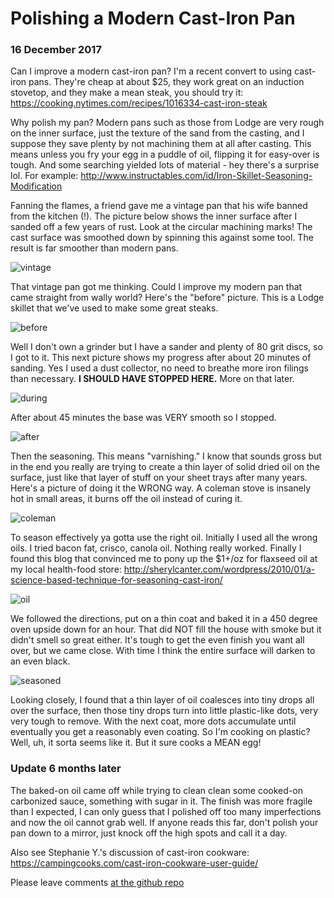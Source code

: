 # Polishing a Modern Cast-Iron Pan

### 16 December 2017

Can I improve a modern cast-iron pan?  I'm a recent convert to using
cast-iron pans. They're cheap at about $25, they work great on an
induction stovetop, and they make a mean steak, you should try it:
https://cooking.nytimes.com/recipes/1016334-cast-iron-steak

Why polish my pan?  Modern pans such as those from Lodge are very
rough on the inner surface, just the texture of the sand from the
casting, and I suppose they save plenty by not machining them at all
after casting.  This means unless you fry your egg in a puddle of
oil, flipping it for easy-over is tough.  And some searching yielded
lots of material - hey there's a surprise lol.  For  example:
http://www.instructables.com/id/Iron-Skillet-Seasoning-Modification

Fanning the flames, a friend gave me a vintage pan that his wife
banned from the kitchen (!).  The picture below shows the inner
surface after I sanded off a few years of rust. Look at the circular
machining marks!  The cast surface was smoothed down by spinning
this against some tool. The result is far smoother than modern pans.

![vintage](pix/cast-iron-vintage.jpg)

That vintage pan got me thinking.  Could I improve my modern pan
that came straight from wally world?  Here's the "before" picture.
This is a Lodge skillet that we've used to make some great steaks.

![before](pix/cast-iron-before.jpg)

Well I don't own a grinder but I have a sander and plenty of 80 grit
discs, so I got to it.  This next picture shows my progress after
about 20 minutes of sanding. Yes I used a dust collector, no need to
breathe more iron filings than necessary.
__I SHOULD HAVE STOPPED HERE.__
More on that later.

![during](pix/cast-iron-during.jpg)

After about 45 minutes the base was VERY smooth so I stopped.

![after](pix/cast-iron-after.jpg)

Then the seasoning.  This means "varnishing." I know that sounds
gross but in the end you really are trying to create a thin layer of
solid dried oil on the surface, just like that layer of stuff on
your sheet trays after many years.  Here's a picture of doing it the
WRONG way.  A coleman stove is insanely hot in small areas, it burns
off the oil instead of curing it.

![coleman](pix/cast-iron-coleman.jpg)

To season effectively ya gotta use the right oil.  Initially I used
all the wrong oils.  I tried bacon fat, crisco, canola oil.  Nothing
really worked.  Finally I found this blog that convinced me to pony
up the $1+/oz for flaxseed oil at my local health-food store:
http://sherylcanter.com/wordpress/2010/01/a-science-based-technique-for-seasoning-cast-iron/

![oil](pix/cast-iron-oil.jpg)

We followed the directions, put on a thin coat and baked it in a 450
degree oven upside down for an hour.  That did NOT fill the house
with smoke but it didn't smell so great either.  It's tough to get the
even finish you want all over, but we came close.  With time I think
the entire surface will darken to an even black.

![seasoned](pix/cast-iron-seasoned.jpg)

Looking closely, I found that a thin layer of oil coalesces into
tiny drops all over the surface, then those tiny drops turn into
little plastic-like dots, very very tough to remove.  With the next
coat, more dots accumulate until eventually you get a reasonably
even coating.  So I'm cooking on plastic?  Well, uh, it sorta seems
like it.  But it sure cooks a MEAN egg!

### Update 6 months later

The baked-on oil came off while trying
to clean clean some cooked-on carbonized sauce, something with sugar
in it.  The finish was more fragile than I expected, I can only
guess that I polished off too many imperfections and now the oil
cannot grab well.  If anyone reads this far, don't polish your pan
down to a mirror, just knock off the high spots and call it a day.

Also see Stephanie Y.'s discussion of cast-iron cookware:
https://campingcooks.com/cast-iron-cookware-user-guide/

Please leave comments [at the github repo](https://github.com/chrisinmtown/chrisinmtown.github.io)
